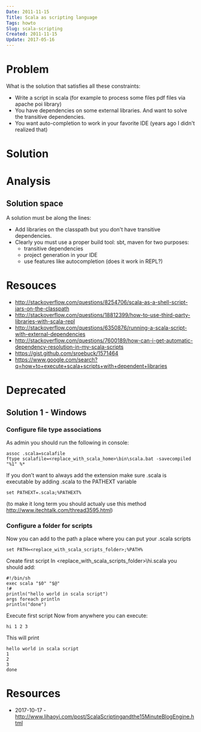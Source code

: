 ```yaml
---
Date: 2011-11-15
Title: Scala as scripting language
Tags: howto
Slug: scala-scripting
Created: 2011-11-15
Update: 2017-05-16
---
```

# Problem
What is the solution that satisfies all these constraints:
* Write a script in scala (for example to process some files pdf files via apache poi library)
* You have dependencies on some external libraries. And want to solve the transitive dependencies.
* You want auto-completion to work in your favorite IDE (years ago I didn't realized that)

# Solution

# Analysis

## Solution space
A solution must be along the lines:
* Add libraries on the classpath but you don't have transitive dependencies.
* Clearly you must use a proper build tool: sbt, maven for two purposes:
  * transitive dependencies
  * project generation in your IDE
  * use features like autocompletion (does it work in REPL?)

# Resouces
* http://stackoverflow.com/questions/8254706/scala-as-a-shell-script-jars-on-the-classpath
* http://stackoverflow.com/questions/18812399/how-to-use-third-party-libraries-with-scala-repl
* http://stackoverflow.com/questions/6350876/running-a-scala-script-with-external-dependencies
* http://stackoverflow.com/questions/7600189/how-can-i-get-automatic-dependency-resolution-in-my-scala-scripts
* https://gist.github.com/sroebuck/1571464
* https://www.google.com/search?q=how+to+execute+scala+scripts+with+dependent+libraries

# Deprecated

## Solution 1 - Windows

### Configure file type associations
As admin you should run the following in console:

    assoc .scala=scalafile
    ftype scalafile=<replace_with_scala_home>\bin\scala.bat -savecompiled "%1" %*

If you don’t want to always add the extension make sure .scala is executable by adding .scala to the PATHEXT variable

    set PATHEXT=.scala;%PATHEXT%

(to make it long term you should actualy use this method http://www.itechtalk.com/thread3595.html)


### Configure a folder for scripts
Now you can add to the path a place where you can put your .scala scripts

    set PATH=<replace_with_scala_scripts_folder>;%PATH%

Create first script
In <replace_with_scala_scripts_folder>\hi.scala you should add:

    #!/bin/sh
    exec scala "$0" "$@"
    !#
    println("hello world in scala script")
    args foreach println
    println("done")

Execute first script
Now from anywhere you can execute:

    hi 1 2 3
This will print

    hello world in scala script
    1
    2
    3
    done

# Resources
- 2017-10-17 - http://www.lihaoyi.com/post/ScalaScriptingandthe15MinuteBlogEngine.html